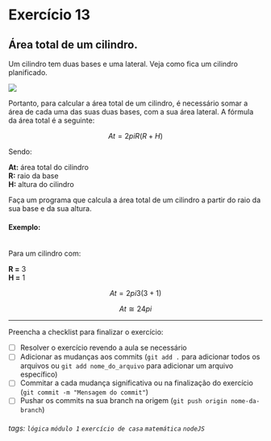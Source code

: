 
# Exercício 13

## Área total de um cilindro.

Um cilindro tem duas bases e uma lateral. Veja como fica um cilindro planificado.

![](https://www.preparaenem.com/upload/conteudo/images/planificacao1.jpg)

Portanto, para calcular a área total de um cilindro, é necessário somar a área de cada uma das suas duas bases, com a sua área lateral. A fórmula da área total é a seguinte:

$$ At = 2piR(R + H) $$

Sendo:

**At:** área total do cilindro \
**R:** raio da base \
**H:** altura do cilindro

Faça um programa que calcula a área total de um cilindro a partir do raio da sua base e da sua altura.

#### Exemplo:

\
Para um cilindro com:

**R =** 3 \
**H =** 1

$$ At = 2pi3(3 + 1) $$

$$ At ≅ 24pi $$

---

Preencha a checklist para finalizar o exercício:

- [ ] Resolver o exercício revendo a aula se necessário
- [ ] Adicionar as mudanças aos commits (`git add .` para adicionar todos os arquivos ou `git add nome_do_arquivo` para adicionar um arquivo específico)
- [ ] Commitar a cada mudança significativa ou na finalização do exercício (`git commit -m "Mensagem do commit"`)
- [ ] Pushar os commits na sua branch na origem (`git push origin nome-da-branch`)

###### tags: `lógica` `módulo 1` `exercício de casa` `matemática` `nodeJS`
